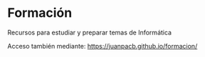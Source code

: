 # Formación

Recursos para estudiar y preparar temas de Informática

Acceso también mediante: <https://juanpacb.github.io/formacion/>
